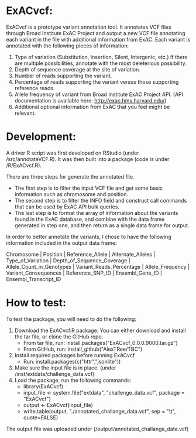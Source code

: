# ExACvcf:

ExACvcf is a prototype variant annotation tool. It annotates VCF files through Broad Institute ExAC Project and output a new VCF file annotating each variant in the file with additional information from ExAC. Each variant is annotated with the following pieces of information:

1. Type of variation (Substitution, Insertion, Silent, Intergenic, etc.) If there are multiple possibilities, annotate with the most deleterious possibility.
2. Depth of sequence coverage at the site of variation.
3. Number of reads supporting the variant.
4. Percentage of reads supporting the variant versus those supporting reference reads.
5. Allele frequency of variant from Broad Institute ExAC Project API. 
(API documentation is available here: http://exac.hms.harvard.edu/)
6. Additional optional information from ExAC that you feel might be relevant.


# Development:

A driver R script was first developed on RStudio (under /src/annotateVCF.R). It was then built into a package (code is under /R/ExACvcf.R).

There are three steps for generate the annotated file. 

- The first step is to filter the input VCF file and get some basic information such as chromosome and position.
- The second step is to filter the INFO field and construct call commands that can be used by ExAC API bulk queries.  
- The last step is to format the array of information about the variants found in the ExAC database, and combine with the data frame generated in step one, and then return as a single data frame for output.

In order to better annotate the variants, I chose to have the following information included in the output data frame: 

Chromosome | Position | Reference_Allele | Alternate_Alleles | Type_of_Variation | Depth_of_Sequence_Coverage | Allele_Count_in_Genotypes | Variant_Reads_Percentage | Allele_Frequency | Variant_Consequences | Reference_SNP_ID | Ensembl_Gene_ID | Ensembl_Transcript_ID 


# How to test:
To test the package, you will need to do the following:

1. Download  the ExACvcf.R package. You can either download and install the tar file, or clone the GitHub repo.
   - From tar file, run: install.packages("ExACvcf_0.0.0.9000.tar.gz") 
   - From GitHub, run: install_github("AlexTRee/TBC")
2. Install required packages before running ExACvcf
   - Run: install.packages(c("httr","jsonlite"))
3. Make sure the input file is in place. (under /inst/extdata/challenge_data.vcf)
4. Load the package, run the following commands:
   - library(ExACvcf)
   - input_file <- system.file("extdata", "challenge_data.vcf", package = "ExACvcf")
   - output <- ExACvcf(input_file)
   - write.table(output, "./annotated_challange_data.vcf", sep = "\t", quote=FALSE)

The output file was uploaded under (/output/annotated_challange_data.vcf)

